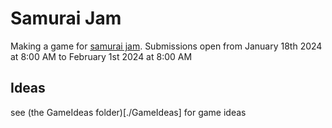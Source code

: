 

# Samurai Jam

Making a game for [samurai jam](https://itch.io/jam/samuraigamejam).
Submissions open from January 18th 2024 at 8:00 AM to February 1st 2024 at 8:00 AM

## Ideas

see (the GameIdeas folder)[./GameIdeas] for game ideas
